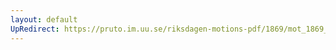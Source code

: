 ```yaml
---
layout: default
UpRedirect: https://pruto.im.uu.se/riksdagen-motions-pdf/1869/mot_1869__ak__76.pdf
---
```

